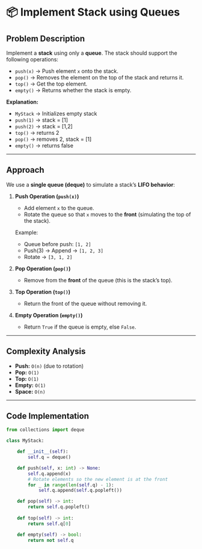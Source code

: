 # 📦 Implement Stack using Queues

## Problem Description
Implement a **stack** using only a **queue**. The stack should support the following operations:

- `push(x)` → Push element `x` onto the stack.  
- `pop()` → Removes the element on the top of the stack and returns it.  
- `top()` → Get the top element.  
- `empty()` → Returns whether the stack is empty.

**Explanation:**
- `MyStack` → Initializes empty stack  
- `push(1)` → stack = [1]  
- `push(2)` → stack = [1,2]  
- `top()` → returns 2  
- `pop()` → removes 2, stack = [1]  
- `empty()` → returns false  

---

## Approach

We use a **single queue (deque)** to simulate a stack’s **LIFO behavior**:

1. **Push Operation (`push(x)`)**  
   - Add element `x` to the queue.  
   - Rotate the queue so that `x` moves to the **front** (simulating the top of the stack).  

   Example:  
   - Queue before push: `[1, 2]`  
   - Push(3) → Append → `[1, 2, 3]`  
   - Rotate → `[3, 1, 2]`  

2. **Pop Operation (`pop()`)**  
   - Remove from the **front** of the queue (this is the stack’s top).  

3. **Top Operation (`top()`)**  
   - Return the front of the queue without removing it.  

4. **Empty Operation (`empty()`)**  
   - Return `True` if the queue is empty, else `False`.  

---

## Complexity Analysis
- **Push:** `O(n)` (due to rotation)  
- **Pop:** `O(1)`  
- **Top:** `O(1)`  
- **Empty:** `O(1)`  
- **Space:** `O(n)`  

---

## Code Implementation

```python
from collections import deque

class MyStack:

    def __init__(self):
        self.q = deque()

    def push(self, x: int) -> None:
        self.q.append(x)
        # Rotate elements so the new element is at the front
        for _ in range(len(self.q) - 1):
            self.q.append(self.q.popleft())

    def pop(self) -> int:
        return self.q.popleft()
        
    def top(self) -> int:
        return self.q[0]

    def empty(self) -> bool:
        return not self.q
